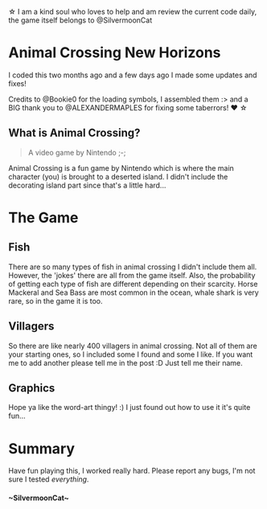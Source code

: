 &star; I am a kind soul who loves to help and am review the current code daily, the game itself belongs to @SilvermoonCat
# Animal Crossing New Horizons

I coded this two months ago and a few days ago I made some updates and fixes!

Credits to @Bookie0 for the loading symbols, I assembled them :> and a BIG thank you to @ALEXANDERMAPLES
for fixing some taberrors! &hearts; &star; 

## What is Animal Crossing?
> A video game by Nintendo ;-;

Animal Crossing is a fun game by Nintendo which is where the main character (you) is brought to a deserted island. I didn't include the decorating island part since that's a little hard...

# The Game
## Fish
There are so many types of fish in animal crossing I didn't include them all. However, the 'jokes' there are all from the game itself. Also, the probability of getting each type of fish are different depending on their scarcity.
Horse Mackeral and Sea Bass are most common in the ocean, whale shark is very rare, so in the game it is too.
## Villagers
So there are like nearly 400 villagers in animal crossing. Not all of them are your starting ones, so I included some I found and some I like. If you want me to add another please tell me in the post :D Just tell me their name.
## Graphics
Hope ya like the word-art thingy! :) I just found out how to use it it's quite fun...
# Summary
Have fun playing this, I worked really hard. Please report any bugs, I'm not sure I tested *everything*.

#### ~SilvermoonCat~